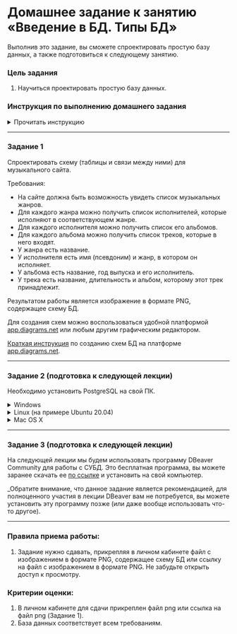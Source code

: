 # Домашнее задание к занятию «Введение в БД. Типы БД»

Выполнив это задание, вы сможете спроектировать простую базу данных, а также подготовиться к следующему занятию.

### Цель задания

1. Научиться проектировать простую базу данных.

### Инструкция по выполнению домашнего задания

<details>

<summary>Прочитать инструкцию</summary>

Вам встретятся два типа заданий в домашней работе:

- без звёздочки,
- со звёздочкой (*).

Задания без звёздочки обязательны к выполнению и необходимы для получения зачёта.

Задания со звёздочкой дополнительные или повышенной сложности. Выполнять их не обязательно, но работа над ними поможет глубже понять тему.

Домашнее задание состоит из 1-3 заданий для самостоятельного решения. Чтобы их решить, нужны как знания, которые вы получили на вебинаре или в видео, так и навык поиска информации в интернете – самый важный навык программиста.

Любые вопросы по решению задач задавайте преподавателю в чате курса.

</details>

-----

### Задание 1

Спроектировать схему (таблицы и связи между ними) для музыкального сайта.

Требования:

- На сайте должна быть возможность увидеть список музыкальных жанров.
- Для каждого жанра можно получить список исполнителей, которые исполняют в соответствующем жанре.
- Для каждого исполнителя можно получить список его альбомов.
- Для каждого альбома можно получить список треков, которые в него входят.
- У жанра есть название.
- У исполнителя есть имя (псевдоним) и жанр, в котором он исполняет.
- У альбома есть название, год выпуска и его исполнитель.
- У трека есть название, длительность и альбом, которому этот трек принадлежит.

Результатом работы является изображение в формате PNG, содержащее схему БД.

Для создания схем можно воспользоваться удобной платформой [app.diagrams.net](https://app.diagrams.net/) или любым другим графическим редактором.

[Краткая инструкция](https://github.com/netology-code/sqlcpp-homeworks/blob/main/common/readme.md) по созданию схем БД на платформе [app.diagrams.net](https://app.diagrams.net/).

------

### Задание 2 (подготовка к следующей лекции)

Необходимо установить PostgreSQL на свой ПК.

<details>

<summary>Windows</summary>

[Видео-инструкция](https://embed.new.video/uyjUq9B3qYo6BbbkzG71Ny)

[Ссылка на PostgreSQL для Windows](https://www.enterprisedb.com/downloads/postgres-postgresql-downloads)

</details>

<details>

<summary>Linux (на примере Ubuntu 20.04)</summary>

[Видео-инструкция](https://embed.new.video/cRQW4Z2YnxZUxzKRLWwnPF)

Команды для установки:

```bash
# PostgreSQL
sudo apt update && sudo apt install postgresql-12

# pgAdmin4
wget --quiet -O - https://www.postgresql.org/media/keys/ACCC4CF8.asc | sudo apt-key add -
echo "deb http://apt.postgresql.org/pub/repos/apt/ `lsb_release -cs`-pgdg main" |sudo tee  /etc/apt/sources.list.d/pgdg.list
sudo apt update && sudo apt install pgadmin4
```

</details>

<details>

<summary>Mac OS X</summary>

[Видео-инструкция](https://kinescope.io/80f47a42-67a5-4e6e-9dbf-a4cc1ad1e799)

Команды для установки:

```bash
brew install postgres

postgres -V

pg_ctl -D /usr/local/var/postgres start

createuser -P -s postgres
```
  
</details>

------

### Задание 3 (подготовка к следующей лекции)

На следующей лекции мы будем использовать программу DBeaver Community для работы с СУБД. Это бесплатная программа, вы можете заранее скачать ее [по ссылке](https://dbeaver.io/download/) и установить на свой компьютер.

_Обратите внимание, что данное задание является рекомендацией, для полноценного участия в лекции DBeaver вам не потребуется, вы можете установить эту программу позже (или даже вообще использовать что-то другое).

------

### Правила приема работы:

1. Задание нужно сдавать, прикрепляя в личном кабинете файл с изображением в формате PNG, содержащее схему БД или ссылку на файл с изображением в формате PNG. Не забудьте открыть доступ к просмотру.

### Критерии оценки:

1. В личном кабинете для сдачи прикреплен файл png или ссылка на файл png (Задание 1).
2. База данных соответствует всем требованиям.
